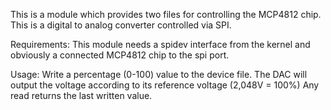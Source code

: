This is a module which provides two files for controlling the MCP4812 chip. This is a digital to analog converter controlled via SPI.

Requirements:
This module needs a spidev interface from the kernel and obviously a connected MCP4812 chip to the spi port.  

Usage:
Write a percentage (0-100) value to the device file. The DAC will output the voltage according to its reference voltage (2,048V = 100%)
Any read returns the last written value.

